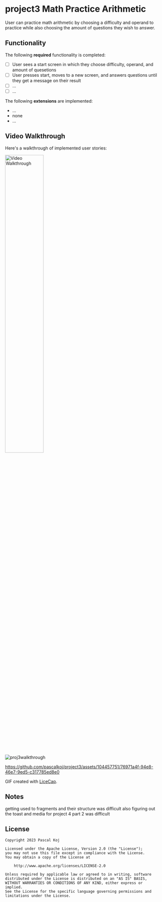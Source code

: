 # project3 Math Practice Arithmetic

User can practice math arithmetic by choosing a difficulty and operand to practice while also choosing the amount of questions they wish to answer.

## Functionality

The following **required** functionality is completed:

* [ ] User sees a start screen in which they choose difficulty, operand, and amount of quesetions
* [ ] User presses start, moves to a new screen, and answers questions until they get a message on their result
* [ ] ...
* [ ] ...

The following **extensions** are implemented:

* ...
* none
* ...

## Video Walkthrough


Here's a walkthrough of implemented user stories:

<img src='![proj3walkthrough](https://github.com/pascalkoj/project3/assets/104457751/75e32578-17ac-4d92-b8ae-db0017c792a7)' title='Video Walkthrough' width='50%' alt='Video Walkthrough' />

![proj3walkthrough](https://github.com/pascalkoj/project3/assets/104457751/eecd8ffa-5f8d-4ef8-9712-42198783225c)






https://github.com/pascalkoj/project3/assets/104457751/76971a4f-94e8-46e7-9ed5-c317785ed8e0





GIF created with [LiceCap](http://www.cockos.com/licecap/).

## Notes

getting used to fragments and their structure was difficult also figuring out the toast and media for project 4 part 2 was difficult


## License

    Copyright 2023 Pascal Koj

    Licensed under the Apache License, Version 2.0 (the "License");
    you may not use this file except in compliance with the License.
    You may obtain a copy of the License at

        http://www.apache.org/licenses/LICENSE-2.0

    Unless required by applicable law or agreed to in writing, software
    distributed under the License is distributed on an "AS IS" BASIS,
    WITHOUT WARRANTIES OR CONDITIONS OF ANY KIND, either express or implied.
    See the License for the specific language governing permissions and
    limitations under the License.

